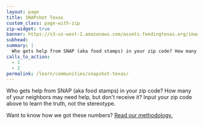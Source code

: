 ```yaml
---
layout: page
title: SNAPshot Texas
custom_class: page-with-zip
zip-widget: true
banner: https://s3-us-west-2.amazonaws.com/assets.feedingtexas.org/images/posts/snapshot_icons.jpg
subhead: 
summary: |
  Who gets help from SNAP (aka food stamps) in your zip code? How many of your neighbors may need help, but don't receive it? Learn the truth, not the stereotype.
calls_to_action:
  - 1
  - 2
permalink: /learn/communities/snapshot-texas/
---
```

Who gets help from SNAP (aka food stamps) in your zip code? How many of your neighbors may need help, but don't receive it? Input your zip code above to learn the truth, not the stereotype. 

Want to know how we got these numbers? [Read our methodology.](https://s3-us-west-2.amazonaws.com/assets.feedingtexas.org/pdf/2015-SNAPshot-Data-Methodology.pdf)
